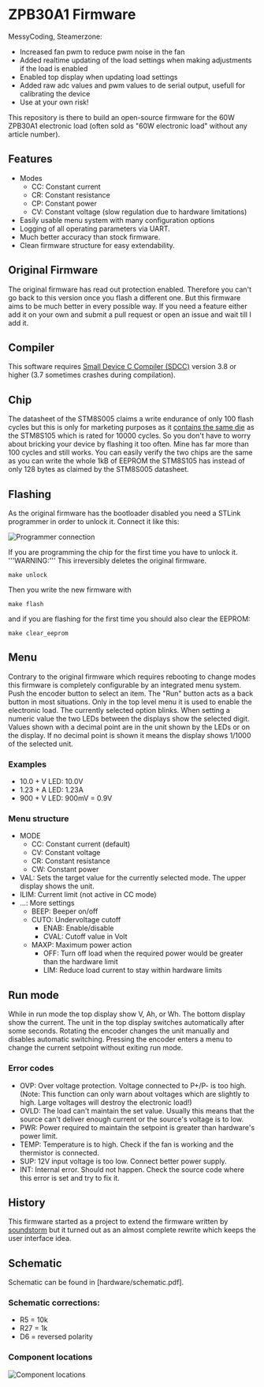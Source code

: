 # ZPB30A1 Firmware

MessyCoding,
Steamerzone:
 - Increased fan pwm to reduce pwm noise in the fan
 - Added realtime updating of the load settings when making adjustments if the load is enabled
 - Enabled top display when updating load settings
 - Added raw adc values and pwm values to de serial output, usefull for calibrating the device
 - Use at your own risk!

This repository is there to build an open-source firmware for the 60W ZPB30A1 electronic load (often sold as "60W electronic load" without any article number).

## Features
* Modes
    * CC: Constant current
    * CR: Constant resistance
    * CP: Constant power
    * CV: Constant voltage (slow regulation due to hardware limitations)
* Easily usable menu system with many configuration options
* Logging of all operating parameters via UART.
* Much better accuracy than stock firmware.
* Clean firmware structure for easy extendability.


## Original Firmware
The original firmware has read out protection enabled. Therefore you can't go
back to this version once you flash a different one. But this firmware aims to
be much better in every possible way. If you need a feature either add it on
your own and submit a pull request or open an issue and wait till I add it.

## Compiler

This software requires [Small Device C Compiler (SDCC)](http://sdcc.sourceforge.net/)
version 3.8 or higher (3.7 sometimes crashes during compilation).

## Chip
The datasheet of the STM8S005 claims a write endurance of only 100 flash cycles
but this is only for marketing purposes as it [contains the same die](https://hackaday.io/project/16097-eforth-for-cheap-stm8s-gadgets/log/76731-stm8l001j3-a-new-sop8-chip-and-the-limits-of-stm8flash)
as the STM8S105 which is rated for 10000 cycles. So you don't have to worry
about bricking your device by flashing it too often. Mine has far more than 100
cycles and still works. You can easily verify the two chips are the same as you
can write the whole 1kB of EEPROM the STM8S105 has instead of only 128 bytes
as claimed by the STM8S005 datasheet.


## Flashing
As the original firmware has the bootloader disabled you need a STLink programmer
in order to unlock it. Connect it like this:

![Programmer connection](images/stlink.jpg)

If you are programming the chip for the first time you have to unlock it.
'''WARNING:''' This irreversibly deletes the original firmware.

    make unlock

Then you write the new firmware with

    make flash

and if you are flashing for the first time you should also clear the EEPROM:

    make clear_eeprom

## Menu
Contrary to the original firmware which requires rebooting to change modes this
firmware is completely configurable by an integrated menu system. Push the
encoder button to select an item. The "Run" button acts as a back button in most
situations. Only in the top level menu it is used to enable the electronic load.
The currently selected option blinks. When setting a numeric value the two
LEDs between the displays show the selected digit.
Values shown with a decimal point are in the unit shown by the LEDs or on the
display. If no decimal point is shown it means the display shows 1/1000 of the
selected unit.
### Examples
* 10.0 + V LED: 10.0V
* 1.23 + A LED: 1.23A
* 900 + V LED: 900mV = 0.9V


### Menu structure
* MODE
    * CC: Constant current (default)
    * CV: Constant voltage
    * CR: Constant resistance
    * CW: Constant power
* VAL: Sets the target value for the currently selected mode. The upper display
        shows the unit.
* ILIM: Current limit (not active in CC mode)
* ...: More settings
    * BEEP: Beeper on/off
    * CUTO: Undervoltage cutoff
        * ENAB: Enable/disable
        * CVAL: Cutoff value in Volt
    * MAXP: Maximum power action
        * OFF: Turn off load when the required power would be greater than the hardware limit
        * LIM: Reduce load current to stay within hardware limits

## Run mode
While in run mode the top display show V, Ah, or Wh. The bottom display show
the current.
The unit in the top display switches automatically after some seconds. Rotating the encoder
changes the unit manually and disables automatic switching.
Pressing the encoder enters a menu to change the current setpoint without exiting
run mode.

### Error codes
* OVP: Over voltage protection. Voltage connected to P+/P- is too high. (Note: This function can only warn about voltages which are slightly to high. Large voltages will destroy the electronic load!)
* OVLD: The load can't maintain the set value. Usually this means that the source can't deliver enough current or the source's voltage is to low.
* PWR: Power required to maintain the setpoint is greater than hardware's power limit.
* TEMP: Temperature is to high. Check if the fan is working and the thermistor is connected.
* SUP: 12V input voltage is too low. Connect better power supply.
* INT: Internal error. Should not happen. Check the source code where this error is set and try to fix it.

## History
This firmware started as a project to extend the firmware written by
[soundstorm](https://github.com/ArduinoHannover/ZPB30A1_Firmware) but it turned
out as an almost complete rewrite which keeps the user interface idea.

## Schematic
Schematic can be found in [hardware/schematic.pdf].

### Schematic corrections:
* R5 = 10k
* R27 = 1k
* D6 = reversed polarity

### Component locations
![Component locations](images/components.jpg)
